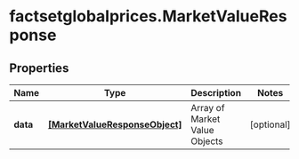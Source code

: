 # factsetglobalprices.MarketValueResponse

## Properties

Name | Type | Description | Notes
------------ | ------------- | ------------- | -------------
**data** | [**[MarketValueResponseObject]**](MarketValueResponseObject.md) | Array of Market Value Objects | [optional] 



